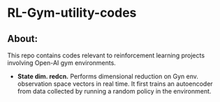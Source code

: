 
# RL-Gym-utility-codes
## About:
This repo contains codes relevant to reinforcement learning projects involving Open-AI gym environments.

 + **State dim. redcn.** Performs dimensional reduction on Gyn env. observation space vectors in real time.
  It first trains an autoencoder from data collected by running a random policy in the environment. 
